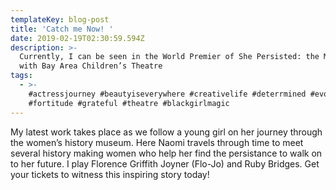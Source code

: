 ```yaml
---
templateKey: blog-post
title: 'Catch me Now! '
date: 2019-02-19T02:30:59.594Z
description: >-
  Currently, I can be seen in the World Premier of She Persisted: the Musical
  with Bay Area Children’s Theatre 
tags:
  - >-
    #actressjourney #beautyiseverywhere #creativelife #deterrmined #evolving
    #fortitude #grateful #theatre #blackgirlmagic
---
```

My latest work takes place as we follow a young girl on her journey through the women’s history museum. Here Naomi travels through time to meet several history making women who help her find the persistance to walk on to her future. I play Florence Griffith Joyner (Flo-Jo) and Ruby Bridges. Get your tickets to witness this inspiring story today!
